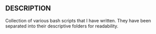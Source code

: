 DESCRIPTION
-
Collection of various bash scripts that I have written. They have been separated into their descriptive folders for readability.
